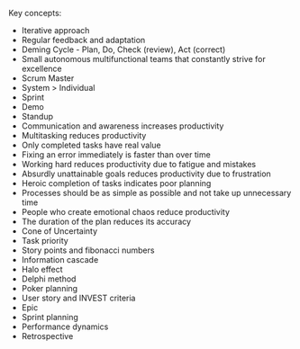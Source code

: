 Key concepts:
- Iterative approach
- Regular feedback and adaptation
- Deming Cycle - Plan, Do, Check (review), Act (correct)
- Small autonomous multifunctional teams that constantly strive for excellence
- Scrum Master
- System > Individual
- Sprint
- Demo
- Standup
- Communication and awareness increases productivity
- Multitasking reduces productivity
- Only completed tasks have real value
- Fixing an error immediately is faster than over time
- Working hard reduces productivity due to fatigue and mistakes
- Absurdly unattainable goals reduces productivity due to frustration
- Heroic completion of tasks indicates poor planning
- Processes should be as simple as possible and not take up unnecessary time
- People who create emotional chaos reduce productivity
- The duration of the plan reduces its accuracy
- Cone of Uncertainty
- Task priority
- Story points and fibonacci numbers
- Information cascade
- Halo effect
- Delphi method
- Poker planning
- User story and INVEST criteria
- Epic
- Sprint planning
- Performance dynamics
- Retrospective
